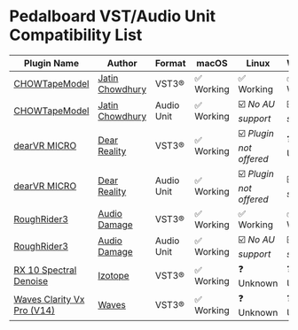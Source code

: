 # Pedalboard VST/Audio Unit Compatibility List

| Plugin Name                                                          | Author                                                 | Format       | macOS      | Linux                  | Windows             |
|----------------------------------------------------------------------|--------------------------------------------------------|--------------|------------|------------------------|---------------------|
| [CHOWTapeModel](https://github.com/jatinchowdhury18/AnalogTapeModel) | [Jatin Chowdhury](https://github.com/jatinchowdhury18) | VST3®        | ✅ Working | ✅ Working              | ✅ Working          | 
| [CHOWTapeModel](https://github.com/jatinchowdhury18/AnalogTapeModel) | [Jatin Chowdhury](https://github.com/jatinchowdhury18) | Audio Unit   | ✅ Working | ☑️ _No AU support_      | ☑️ _No AU support_  | 
| [dearVR MICRO](https://www.dear-reality.com/products/dearvr-micro)   | [Dear Reality](https://www.dear-reality.com/)          | VST3®        | ✅ Working | ☑️ _Plugin not offered_ | ❓ Unknown          |
| [dearVR MICRO](https://www.dear-reality.com/products/dearvr-micro)   | [Dear Reality](https://www.dear-reality.com/)          | Audio Unit   | ✅ Working | ☑️ _Plugin not offered_ | ☑️ _No AU support_  |
| [RoughRider3](https://www.audiodamage.com/pages/free-and-legacy)      | [Audio Damage](https://www.audiodamage.com/)           | VST3®        | ✅ Working | ✅ Working              | ✅ Working          | 
| [RoughRider3](https://www.audiodamage.com/pages/free-and-legacy)      | [Audio Damage](https://www.audiodamage.com/)           | Audio Unit   | ✅ Working | ☑️ _No AU support_      | ☑️ _No AU support_  | 
| [RX 10 Spectral Denoise](https://www.izotope.com/en/products/rx.html)| [Izotope](https://www.izotope.com/)           | VST3®    | ✅ Working |❓ Unknown     | ❓ Unknown |
| [Waves Clarity Vx Pro (V14)](https://www.waves.com/plugins/clarity-vx-pro)| [Waves](https://www.waves.com/)           | VST3®    | ✅ Working |❓ Unknown     | ❓ Unknown |
